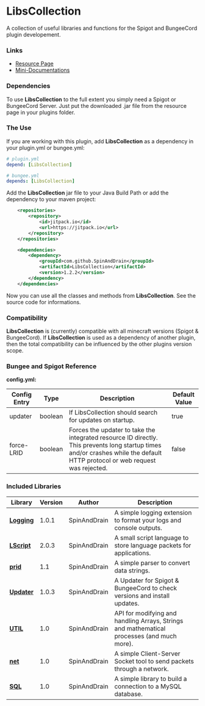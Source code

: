 # LibsCollection
A collection of useful libraries and functions for the Spigot and BungeeCord plugin
developement.

### Links

* [Resource Page](https://www.spigotmc.org/resources/libscollection-all-versions-spigot-bungeecord.78115/)
* [Mini-Documentations](https://github.com/SpinAndDrain/LibsCollection/tree/master/libraries)

### Dependencies

To use __LibsCollection__ to the full extent you simply need a Spigot or BungeeCord
Server. Just put the downloaded .jar file from the resource page in your plugins
folder.

### The Use

If you are working with this plugin, add __LibsCollection__ as a dependency in
your plugin.yml or bungee.yml:

````yml
# plugin.yml
depend: [LibsCollection]
````

````yml
# bungee.yml
depends: [LibsCollection]
````

Add the __LibsCollection__ jar file to your Java Build Path or add the dependency
to your maven project:

````xml
	<repositories>
		<repository>
			<id>jitpack.io</id>
			<url>https://jitpack.io</url>
		</repository>
	</repositories>

	<dependencies>
		<dependency>
			<groupId>com.github.SpinAndDrain</groupId>
			<artifactId>LibsCollection</artifactId>
			<version>1.2.2</version>
		</dependency>
	</dependencies>
````

Now you can use all the classes and methods from __LibsCollection__. See the
source code for informations.

### Compatibility

__LibsCollection__ is (currently) compatible with all minecraft versions
(Spigot & BungeeCord). If __LibsCollection__ is used as a dependency of 
another plugin, then the total compatibility can be influenced by the other
plugins version scope.

### Bungee and Spigot Reference

**config.yml:**

Config Entry | Type | Description | Default Value
------------ | ---- | ----------- | -------------
updater | boolean | If LibsCollection should search for updates on startup. | true
force-LRID | boolean | Forces the updater to take the integrated resource ID directly. This prevents long startup times and/or crashes while the default HTTP protocol or web request was rejected. | false

### Included Libraries

Library | Version | Author | Description
------- | ------- | ------ | -----------
**[Logging](https://github.com/SpinAndDrain/LibsCollection/blob/master/libraries/Logging.md)** | 1.0.1 | SpinAndDrain | A simple logging extension to format your logs and console outputs.
**[LScript](https://github.com/SpinAndDrain/LibsCollection/blob/master/libraries/LScript.md)** | 2.0.3 | SpinAndDrain | A small script language to store language packets for applications.
**[prid](https://github.com/SpinAndDrain/LibsCollection/blob/master/libraries/prid.md)** | 1.1 | SpinAndDrain | A simple parser to convert data strings.
**[Updater](https://github.com/SpinAndDrain/LibsCollection/blob/master/libraries/Updater.md)** | 1.0.3 | SpinAndDrain | A Updater for Spigot & BungeeCord to check versions and install updates.
**[UTIL](https://github.com/SpinAndDrain/LibsCollection/blob/master/libraries/UTIL.md)** | 1.0 | SpinAndDrain | API for modifying and handling Arrays, Strings and mathematical processes (and much more).
**[net](https://github.com/SpinAndDrain/LibsCollection/blob/master/libraries/net.md)** | 1.0 | SpinAndDrain | A simple Client-Server Socket tool to send packets through a network.
**[SQL](https://github.com/SpinAndDrain/LibsCollection/blob/master/libraries/SQL.md)** | 1.0 | SpinAndDrain | A simple library to build a connection to a MySQL database.
